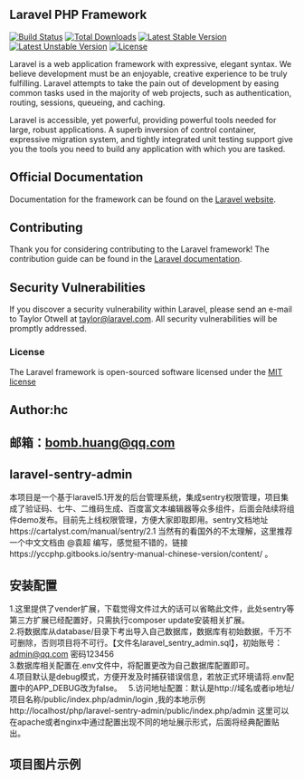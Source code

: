 ## Laravel PHP Framework

[![Build Status](https://travis-ci.org/laravel/framework.svg)](https://travis-ci.org/laravel/framework)
[![Total Downloads](https://poser.pugx.org/laravel/framework/d/total.svg)](https://packagist.org/packages/laravel/framework)
[![Latest Stable Version](https://poser.pugx.org/laravel/framework/v/stable.svg)](https://packagist.org/packages/laravel/framework)
[![Latest Unstable Version](https://poser.pugx.org/laravel/framework/v/unstable.svg)](https://packagist.org/packages/laravel/framework)
[![License](https://poser.pugx.org/laravel/framework/license.svg)](https://packagist.org/packages/laravel/framework)

Laravel is a web application framework with expressive, elegant syntax. We believe development must be an enjoyable, creative experience to be truly fulfilling. Laravel attempts to take the pain out of development by easing common tasks used in the majority of web projects, such as authentication, routing, sessions, queueing, and caching.

Laravel is accessible, yet powerful, providing powerful tools needed for large, robust applications. A superb inversion of control container, expressive migration system, and tightly integrated unit testing support give you the tools you need to build any application with which you are tasked.

## Official Documentation

Documentation for the framework can be found on the [Laravel website](http://laravel.com/docs).

## Contributing

Thank you for considering contributing to the Laravel framework! The contribution guide can be found in the [Laravel documentation](http://laravel.com/docs/contributions).

## Security Vulnerabilities

If you discover a security vulnerability within Laravel, please send an e-mail to Taylor Otwell at taylor@laravel.com. All security vulnerabilities will be promptly addressed.

### License

The Laravel framework is open-sourced software licensed under the [MIT license](http://opensource.org/licenses/MIT)


## Author:hc
## 邮箱：bomb.huang@qq.com 

## laravel-sentry-admin
本项目是一个基于laravel5.1开发的后台管理系统，集成sentry权限管理，项目集成了验证码、七牛、二维码生成、百度富文本编辑器等众多组件，后面会陆续将组件demo发布。目前先上线权限管理，方便大家即取即用。sentry文档地址https://cartalyst.com/manual/sentry/2.1 当然有的看国外的不太理解，这里推荐一个中文文档由 @袁超 编写，感觉挺不错的，链接https://yccphp.gitbooks.io/sentry-manual-chinese-version/content/ 。

## 安装配置
1.这里提供了vender扩展，下载觉得文件过大的话可以省略此文件，此处sentry等第三方扩展已经配置好，只需执行composer update安装相关扩展。  
2.将数据库从database/目录下考出导入自己数据库，数据库有初始数据，千万不可删除，否则项目将不可行。【文件名laravel_sentry_admin.sql】，初始账号：admin@qq.com 密码123456  
3.数据库相关配置在.env文件中，将配置更改为自己数据库配置即可。  
4.项目默认是debug模式，方便开发及时捕获错误信息，若放正式环境请将.env配置中的APP_DEBUG改为false。  
5.访问地址配置：默认是http://域名或者ip地址/项目名称/public/index.php/admin/login ,我的本地示例http://localhost/php/laravel-sentry-admin/public/index.php/admin 这里可以在apache或者nginx中通过配置出现不同的地址展示形式，后面将经典配置贴出。

## 项目图片示例

